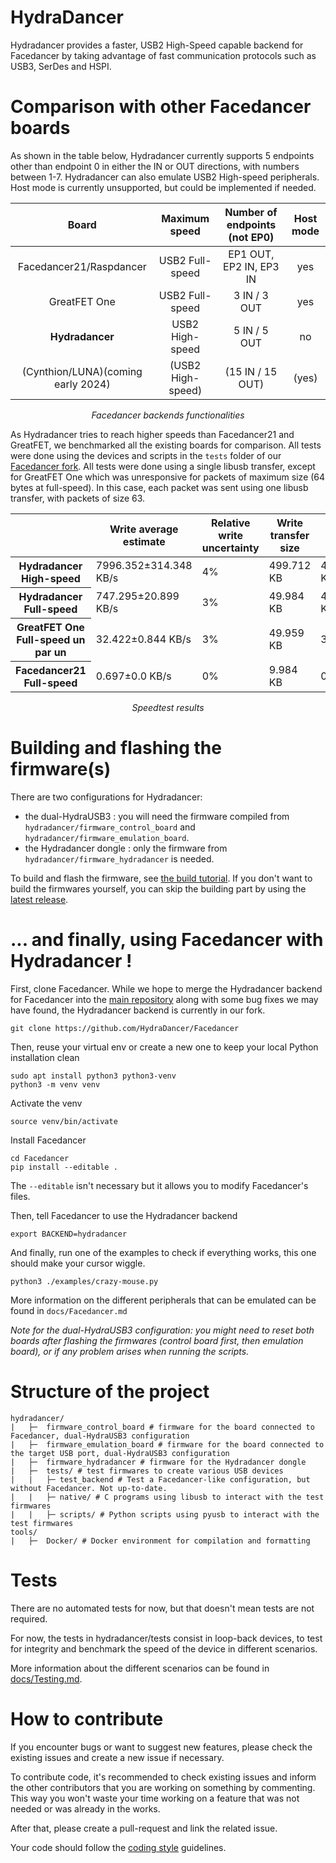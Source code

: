# HydraDancer

Hydradancer provides a faster, USB2 High-Speed capable backend for Facedancer by taking advantage of fast communication protocols such as USB3, SerDes and HSPI.

# Comparison with other Facedancer boards

As shown in the table below, Hydradancer currently supports 5 endpoints other than endpoint 0 in either the IN or OUT directions, with numbers between 1-7. Hydradancer can also emulate USB2 High-speed peripherals. Host mode is currently unsupported, but could be implemented if needed.

|Board|Maximum speed |Number of endpoints (not EP0) |Host mode|
|:---:|:----:|:-:|:-:|
Facedancer21/Raspdancer |USB2 Full-speed |EP1 OUT, EP2 IN, EP3 IN |yes|
GreatFET One |USB2 Full-speed |3 IN / 3 OUT |yes|
**Hydradancer** |USB2 High-speed |5 IN / 5 OUT |no|
(Cynthion/LUNA)(coming early 2024) |(USB2 High-speed) |(15 IN / 15 OUT) |(yes)|

<p style="text-align: center "><em>Facedancer backends functionalities</em></p>

As Hydradancer tries to reach higher speeds than Facedancer21 and GreatFET, we benchmarked all the existing boards for comparison. All tests were done using the devices and scripts in the `tests` folder of our [Facedancer fork](https://github.com/HydraDancer/Facedancer). All tests were done using a single libusb transfer, except for GreatFET One which was unresponsive for packets of maximum size (64 bytes at full-speed). In this case, each packet was sent using one libusb transfer, with packets of size 63.


<table class="table table-striped">
  <thead>
    <tr>
      <th>&nbsp;</th>
      <th>Write average estimate</th>
      <th>Relative write uncertainty</th>
      <th>Write transfer size</th>
      <th>Read average estimate</th>
      <th>Relative read uncertainty</th>
      <th>Read transfer size</th>
      <th>Confidence</th>
    </tr>
  </thead>
  <tbody>
    <tr>
      <th>Hydradancer High-speed</th>
      <td>7996.352±314.348 KB/s</td>
      <td>4%</td>
      <td>499.712 KB</td>
      <td>4224.192±157.058 KB/s</td>
      <td>4%</td>
      <td>499.712 KB</td>
      <td>99.9%</td>
    </tr>
    <tr>
      <th>Hydradancer Full-speed</th>
      <td>747.295±20.899 KB/s</td>
      <td>3%</td>
      <td>49.984 KB</td>
      <td>414.188±7.368 KB/s</td>
      <td>2%</td>
      <td>49.984 KB</td>
      <td>99.9%</td>
    </tr>
    <tr>
      <th>GreatFET One Full-speed un par un</th>
      <td>32.422±0.844 KB/s</td>
      <td>3%</td>
      <td>49.959 KB</td>
      <td>33.066±1.095 KB/s</td>
      <td>3%</td>
      <td>49.984 KB</td>
      <td>99.9%</td>
    </tr>
    <tr>
      <th>Facedancer21 Full-speed</th>
      <td>0.697±0.0 KB/s</td>
      <td>0%</td>
      <td>9.984 KB</td>
      <td>0.682±0.0 KB/s</td>
      <td>0%</td>
      <td>9.984 KB</td>
      <td>99.9%</td>
    </tr>
  </tbody>
</table>

<p style="text-align: center "><em>Speedtest results</em></p>

# Building and flashing the firmware(s)

There are two configurations for Hydradancer:

* the dual-HydraUSB3 : you will need the firmware compiled from `hydradancer/firmware_control_board` and `hydradancer/firmware_emulation_board`.
* the Hydradancer dongle : only the firmware from `hydradancer/firmware_hydradancer` is needed.

To build and flash the firmware, see [the build tutorial](BUILD.md). If you don't want to build the firmwares yourself, you can skip the building part by using the [latest release](https://github.com/HydraDancer/hydradancer_fw/releases/latest).

# ... and finally, using Facedancer with Hydradancer !

First, clone Facedancer. While we hope to merge the Hydradancer backend for Facedancer into the [main repository](https://github.com/greatscottgadgets/Facedancer) along with some bug fixes we may have found, the Hydradancer backend is currently in our fork.

```shell
git clone https://github.com/HydraDancer/Facedancer
```

Then, reuse your virtual env or create a new one to keep your local Python installation clean

```shell
sudo apt install python3 python3-venv
python3 -m venv venv
```

Activate the venv

```shell
source venv/bin/activate
```

Install Facedancer

```shell
cd Facedancer
pip install --editable .
```

The `--editable` isn't necessary but it allows you to modify Facedancer's files.

Then, tell Facedancer to use the Hydradancer backend

```shell
export BACKEND=hydradancer
```

And finally, run one of the examples to check if everything works, this one should make your cursor wiggle.

```shell
python3 ./examples/crazy-mouse.py
```

More information on the different peripherals that can be emulated can be found in `docs/Facedancer.md`

_Note for the dual-HydraUSB3 configuration: you might need to reset both boards after flashing the firmwares (control board first, then emulation board), or if any problem arises when running the scripts._

# Structure of the project

```
hydradancer/
|   ├─  firmware_control_board # firmware for the board connected to Facedancer, dual-HydraUSB3 configuration
|   ├─  firmware_emulation_board # firmware for the board connected to the target USB port, dual-HydraUSB3 configuration
|   ├─  firmware_hydradancer # firmware for the Hydradancer dongle
|   ├─  tests/ # test firmwares to create various USB devices
|   |   ├─ test_backend # Test a Facedancer-like configuration, but without Facedancer. Not up-to-date.
|   |   ├─ native/ # C programs using libusb to interact with the test firmwares
|   |   ├─ scripts/ # Python scripts using pyusb to interact with the test firmwares
tools/
|   ├─  Docker/ # Docker environment for compilation and formatting
```

# Tests

There are no automated tests for now, but that doesn't mean tests are not required.

For now, the tests in hydradancer/tests consist in loop-back devices, to test for integrity and benchmark the speed of the device in different scenarios.

More information about the different scenarios can be found in [docs/Testing.md](docs/Testing.md).

# How to contribute

If you encounter bugs or want to suggest new features, please check the existing issues and create a new issue if necessary.

To contribute code, it's recommended to check existing issues and inform the other contributors that you are working on something by commenting. This way you won't waste your time working on a feature that was not needed or was already in the works.

After that, please create a pull-request and link the related issue.

Your code should follow the [coding style](CODING_STYLE.md) guidelines.
